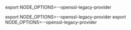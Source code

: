 export NODE_OPTIONS=--openssl-legacy-provider

export NODE_OPTIONS=--openssl-legacy-provider
export NODE_OPTIONS=--openssl-legacy-provider
